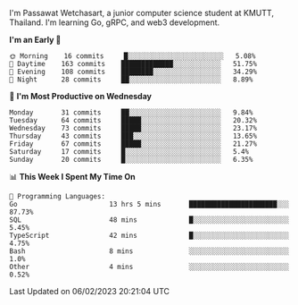 
I'm Passawat Wetchasart, a junior computer science student at KMUTT, Thailand. I'm learning Go, gRPC, and web3 development.



<!--START_SECTION:waka-->
**I'm an Early 🐤** 

```text
🌞 Morning    16 commits     █░░░░░░░░░░░░░░░░░░░░░░░░   5.08% 
🌆 Daytime    163 commits    █████████████░░░░░░░░░░░░   51.75% 
🌃 Evening    108 commits    ████████░░░░░░░░░░░░░░░░░   34.29% 
🌙 Night      28 commits     ██░░░░░░░░░░░░░░░░░░░░░░░   8.89%

```
📅 **I'm Most Productive on Wednesday** 

```text
Monday       31 commits     ██░░░░░░░░░░░░░░░░░░░░░░░   9.84% 
Tuesday      64 commits     █████░░░░░░░░░░░░░░░░░░░░   20.32% 
Wednesday    73 commits     █████░░░░░░░░░░░░░░░░░░░░   23.17% 
Thursday     43 commits     ███░░░░░░░░░░░░░░░░░░░░░░   13.65% 
Friday       67 commits     █████░░░░░░░░░░░░░░░░░░░░   21.27% 
Saturday     17 commits     █░░░░░░░░░░░░░░░░░░░░░░░░   5.4% 
Sunday       20 commits     █░░░░░░░░░░░░░░░░░░░░░░░░   6.35%

```


📊 **This Week I Spent My Time On** 

```text
💬 Programming Languages: 
Go                       13 hrs 5 mins       ██████████████████████░░░   87.73% 
SQL                      48 mins             █░░░░░░░░░░░░░░░░░░░░░░░░   5.45% 
TypeScript               42 mins             █░░░░░░░░░░░░░░░░░░░░░░░░   4.75% 
Bash                     8 mins              ░░░░░░░░░░░░░░░░░░░░░░░░░   1.0% 
Other                    4 mins              ░░░░░░░░░░░░░░░░░░░░░░░░░   0.52%

```


 Last Updated on 06/02/2023 20:21:04 UTC
<!--END_SECTION:waka-->

<!--
**markpassawat/markpassawat** is a ✨ _special_ ✨ repository because its `README.md` (this file) appears on your GitHub profile.

Here are some ideas to get you started:

- 🔭 I’m currently working on ...
- 🌱 I’m currently learning ...
- 👯 I’m looking to collaborate on ...
- 🤔 I’m looking for help with ...
- 💬 Ask me about ...
- 📫 How to reach me: ...
- 😄 Pronouns: He/Him
- ⚡ Fun fact: ...
-->
